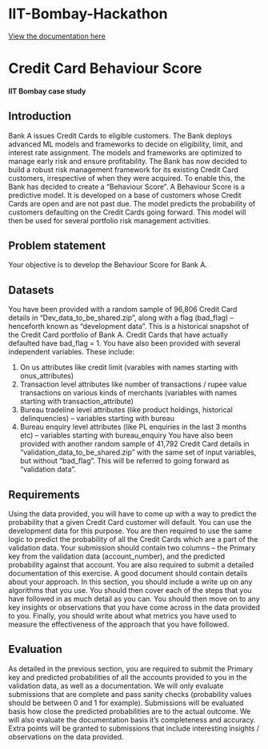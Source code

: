# IIT-Bombay-Hackathon
[View the documentation here](https://github.com/username/repository-name/blob/main/sample.pd)

# Credit Card Behaviour Score
  #### IIT Bombay case study

## Introduction
Bank A issues Credit Cards to eligible customers. The Bank deploys advanced ML models and frameworks to decide on eligibility, limit, and interest rate assignment. The models and frameworks are optimized to manage early risk and ensure profitability. 
The Bank has now decided to build a robust risk management framework for its existing Credit Card customers, irrespective of when they were acquired. To enable this, the Bank has decided to create a “Behaviour Score”. A Behaviour Score is a predictive model. It is developed on a base of customers whose Credit Cards are open and are not past due. The model predicts the probability of customers defaulting on the Credit Cards going forward.
This model will then be used for several portfolio risk management activities.

## Problem statement
Your objective is to develop the Behaviour Score for Bank A.

## Datasets
You have been provided with a random sample of 96,806 Credit Card details in  “Dev_data_to_be_shared.zip”, along with a flag (bad_flag) – henceforth known as “development data”. This is a historical snapshot of the Credit Card portfolio of Bank A. Credit Cards that have actually defaulted have bad_flag = 1. You have also been provided with several independent variables. These include:
1) 	On us attributes like credit limit (varables with names starting with onus_attributes)
2) 	Transaction level attributes like number of transactions / rupee value transactions on various kinds of merchants (variables with names starting with transaction_attribute)
3) 	Bureau tradeline level attributes (like product holdings, historical delinquencies) – variables starting with bureau
4)	Bureau enquiry level attributes (like PL enquiries in the last 3 months etc) – variables starting with bureau_enquiry
You have also been provided with another random sample of 41,792 Credit Card details in “validation_data_to_be_shared.zip” with the same set of input variables, but without “bad_flag”. This will be referred to going forward as “validation data”.


## Requirements
Using the data provided, you will have to come up with a way to predict the probability that a given Credit Card customer will default. You can use the development data for this purpose.
You are then required to use the same logic to predict the probability of all the Credit Cards which are a part of the validation data. Your submission should contain two columns – the Primary key from the validation data (account_number), and the predicted probability against that account. 
You are also required to submit a detailed documentation of this exercise. A good document should contain details about your approach. In this section, you should include a write up on any algorithms that you use. You should then cover each of the steps that you have followed in as much detail as you can. You should then move on to any key insights or observations that you have come across in the data provided to you. Finally, you should write about what metrics you have used to measure the effectiveness of the approach that you have followed.

## Evaluation
As detailed in the previous section, you are required to submit the Primary key and predicted probabilities of all the accounts provided to you in the validation data, as well as a documentation.
We will only evaluate submissions that are complete and pass sanity checks (probability values should be between 0 and 1 for example). 
Submissions will be evaluated basis how close the predicted probabilities are to the actual outcome. We will also evaluate the documentation basis it’s completeness and accuracy. Extra points will be granted to submissions that include interesting insights / observations on the data provided.
